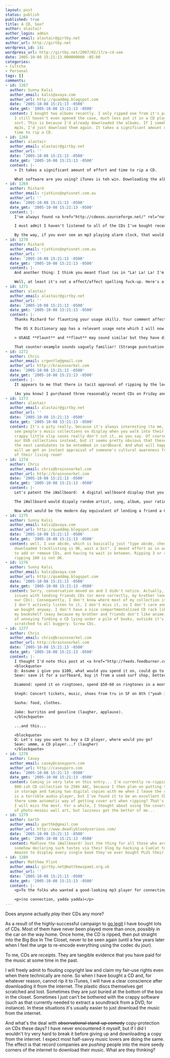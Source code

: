 ```yaml
---
layout: post
status: publish
published: true
title: A CD, See?
author: alastair
author_login: admin
author_email: alastair@girtby.net
author_url: http://girtby.net
wordpress_id: 141
wordpress_url: http://girtby.net/2007/02/17/a-cd-see
date: 2005-10-08 15:21:13.000000000 -05:00
categories:
- Cultcha
- Personal
tags: []
comments:
- id: 1267
  author: Sunny Kalsi
  author_email: kalsi@avaya.com
  author_url: http://quaddmg.blogspot.com
  date: '2005-10-08 15:21:13 -0500'
  date_gmt: '2005-10-08 15:21:13 -0500'
  content: I bought two albums recently. I only ripped one from it's packaging, but
    I still haven't even opened the case, much less put it in a CD player of some
    sort. This is because I'd already downloaded the albums. If I somehow lose the
    mp3s, I'd just download them again. It takes a significant amount of effort and
    time to rip a CD.
- id: 1268
  author: alastair
  author_email: alastair@girtby.net
  author_url: ''
  date: '2005-10-08 15:21:13 -0500'
  date_gmt: '2005-10-08 15:21:13 -0500'
  content: |-
    > It takes a significant amount of effort and time to rip a CD.

    What software are you using? iTunes is teh win. Downloading the album cover art is the most time-consuming part of ripping a CD as far as I'm concerned.
- id: 1269
  author: Richard
  author_email: rjatkins@optusnet.com.au
  author_url: ''
  date: '2005-10-08 15:21:13 -0500'
  date_gmt: '2005-10-08 15:21:13 -0500'
  content: |-
    I've always found <a href="http://cdexos.sourceforge.net/" rel="nofollow">CDex</a> to be simplicity itself when it comes to ripping CDs. Owning an original Create Nomad Jukebox (with the 6GB drive, back when that was a big deal, and it was one of the only HDD-based mp3 players around) made finding good tools a must.

    I must admit I haven't listened to all of the CDs I've bought recently, but I still listen to CDs at home and in the car (disc rotation in the car takes a while, and I prefer to mix the new with the old). When I find a decent mp3 player that can plug into a good component sound system and not look like a lump of crap [hint: it should look like a modern slimline DVD player, not a vertical beige box], and I find the right way to listen to mp3s in the car, then I suppose I'll never have the pleasure of prizing a CD loose from its transparent plastic prison again. On the plus side, I won't worry about the broken tines, hinges or cracks in that plastic either.

    By the way, if you ever see an mp3 playing alarm clock, that would make my day. No longer would I have to put up with other people's lousy DJing abilities. I'd only have to suffer my own.
- id: 1270
  author: Richard
  author_email: rjatkins@optusnet.com.au
  author_url: ''
  date: '2005-10-08 15:21:13 -0500'
  date_gmt: '2005-10-08 15:21:13 -0500'
  content: |-
    And another thing: I think you meant flout (as in "La! La! La! I'm ignoring copyright law"), not flaunt (as in "Look at me! I've got some copyright law!").

    Well, at least it's not a effect/affect spelling fuck-up. Here's a simple explanation for those who might be confused. Reading a review can affect my purchase, because the review had an effect on me. Handing over the money effects my purchase, because the exchange of money directly affects the sale, and it is the only reason for the effect. Using effect correctly may just be an affectation, but a tip you may find effective is to use 'affect' first, and only when that sounds wrong, switch to 'effect'.
- id: 1271
  author: alastair
  author_email: alastair@girtby.net
  author_url: ''
  date: '2005-10-08 15:21:13 -0500'
  date_gmt: '2005-10-08 15:21:13 -0500'
  content: |-
    Thanks Richard for flaunting your usage skillz. Your comment affected me effectively.

    The OS X Dictionary app has a relevant usage note which I will now memorise:

    > USAGE **Flaunt** and **flout** may sound similar but they have different meanings. Flaunt means ‘display ostentatiously,’ as in: *tourists who liked to **flaunt** their wealth*, while **flout** means ‘openly disregard (a rule or convention),’ as in | *new recruits growing their hair and **flouting** convention*. It is a common error, since probably around the 1940s, to use **flaunt** when **flout** is intended, as in | the young woman had been flaunting the rules and regulations.

    That counter-example sounds vaguely familiar! (Strange punctuation theirs)
- id: 1272
  author: Chris
  author_email: crgentle@gmail.com
  author_url: http://brainsnorkel.com
  date: '2005-10-08 15:21:13 -0500'
  date_gmt: '2005-10-08 15:21:13 -0500'
  content: |-
    It appears to me that there is tacit approval of ripping by the local music industry.  The music industry is using the reality of CDs-as-hardware-tokens to skimp on CD packaging.  They know there's no point giving you a standardised jewel case with clear writing on the spine because it's just going to end up sitting in a drawer or cardboard box somewhere once it's ripped.  Instead you get the type of packaging you're used to finding in Corn Flakes packets.

    (As you know) I purchased three reasonably recent CDs on Friday and all three came in crappy nonstandard cardboard boxes.  Pet Shop Boys' <em>Back to Mine</em> was so poorly made that the two CDs were wedged into the glue in their slips and almost required me to break the discs to get them out of, and back into, their post-ripping cardboard mausoleums.
- id: 1273
  author: alastair
  author_email: alastair@girtby.net
  author_url: ''
  date: '2005-10-08 15:21:13 -0500'
  date_gmt: '2005-10-08 15:21:13 -0500'
  content: It's a pity really, because it's always interesting (to me, anyway) to
    see people's music collections on display when you walk into their houses. The
    crappy little slip cases really don't cut it, as you say. Of course now we display
    our DVD collections instead, but it seems pretty obvious that these discs are
    the next candidates to be entombed in cardboard. And what will happen then? How
    will we get an instant appraisal of someone's cultural awareness from the comfort
    of their living room?
- id: 1274
  author: Chris
  author_email: chris@brainsnorkel.com
  author_url: http://brainsnorkel.com
  date: '2005-10-08 15:21:13 -0500'
  date_gmt: '2005-10-08 15:21:13 -0500'
  content: |-
    Let's patent the iWallboard:  A digital wallboard display that you can have mounted on your wall where your CD racks would have been in olden times.

    The iWallboard would dispaly random artist, song, album, your rating and date added to collection to stimulate the music-taste discussions of years gone by.

    Now what would be the modern day equivalent of lending a friend a CD?  Hmm...
- id: 1275
  author: Sunny Kalsi
  author_email: kalsi@avaya.com
  author_url: http://quaddmg.blogspot.com
  date: '2005-10-08 15:21:13 -0500'
  date_gmt: '2005-10-08 15:21:13 -0500'
  content: well, I use abcde, which is basically just "type abcde, check that the
    downloaded tracklisting is OK, wait a bit". I meant effort as in actually having
    to add or remove CDs, and having to wait in between. Ripping 3 or 4 CDs is OK,
    ripping 100 is not OK.
- id: 1276
  author: Sunny Kalsi
  author_email: kalsi@avaya.com
  author_url: http://quaddmg.blogspot.com
  date: '2005-10-08 15:21:13 -0500'
  date_gmt: '2005-10-08 15:21:13 -0500'
  content: Sorry, conversation moved on and I didn't notice. Actually, I've been having
    issues with lending friends CDs (or more correctly, my brother lending his friends
    our CDs). Consequently, I don't know where most of my collection is, and becuase
    I don't actively listen to it, I don't miss it, so I don't care and I forget what
    we bought anyway. I don't have a nice compartmentalised CD rack like my DVDs on
    my bookshelf (easy because my brother and friends don't like anime). It's kind
    of annoying finding a CD lying under a pile of books, outside it's jewel case,
    scratched to all buggery. Screw CDs.
- id: 1277
  author: Chris
  author_email: chris@brainsnorkel.com
  author_url: http://brainsnorkel.com
  date: '2005-10-08 15:21:13 -0500'
  date_gmt: '2005-10-08 15:21:13 -0500'
  content: |-
    I thought I'd note this post at <a href="http://feeds.feedburner.com/InfectiousGreed?m=1455" rel="nofollow">Infectious Greed</a> about a <a href="http://www.reemer.com/archives/2005/10/08/web_20_conversation_with_five_teenagers/" rel="nofollow">transcript</a> of Teenagers talking about technology presented at a recent Web 2.0 conference/love-in.
    <blockquote>
    Q: Assume i give you $100, what would you spend it on, could go to a bar (!), etc.
    Sean: save it for a surfboard, buy it from a used surf shop, better to buy offline to see it in front of you.

    Diamond: spend it on ringtones, spend $50-60 on ringtones in a month.

    Steph: Concert tickets, music, shoes from tru in SF on 8th ("yeah it's pretty tight, agrees Sasha"), she doesn't feel like paying for shipping and handling.

    Sasha: food, clothes.

    Jake: burritos and gasoline (laugher, applause).
    </blockquote>

    ...and this...

    <blockquote>
    Q: Let's say you want to buy a CD player, where would you go?
    Sean: ummm, a CD player...? (laugher)
    </blockquote>
- id: 1278
  author: Casey
  author_email: casey@caseyporn.com
  author_url: http://caseyporn.com
  date: '2005-10-08 15:21:13 -0500'
  date_gmt: '2005-10-08 15:21:13 -0500'
  content: Coming in very late on this entry... I'm currently re-ripping my entire
    800-ish CD collection to 256k AAC, because I then plan on putting the whole lot
    in storage and taking two digital copies with me when I leave the country. iTunes
    is a terrible audio player, but I've found it to be an excellent CD ripper. Is
    there some automatic way of getting cover art when ripping? That's the thing that
    I will miss the most. For a while, I thought about using the covers for some kind
    of photo-mosaic wall art, but laziness got the better of me...
- id: 1279
  author: Garth
  author_email: garthk@gmail.com
  author_url: http://www.deadlybloodyserious.com/
  date: '2005-10-08 15:21:13 -0500'
  date_gmt: '2005-10-08 15:21:13 -0500'
  content: Madlove the iWallboard! Just the thing for all those who aren't already
    somehow declaring such tastes via their blog by hacking a CueCat together with
    Amazon to display every single book they've ever bought PLUS their WishList(TM)...
- id: 1280
  author: Matthew Flint
  author_email: girtby.net@matthewspam1.org.uk
  author_url: ''
  date: '2005-10-08 15:21:13 -0500'
  date_gmt: '2005-10-08 15:21:13 -0500'
  content: |-
    <p>To the folks who wanted a good-looking mp3 player for connecting to their hifi and an alarm clock that plays mp3s (and oggs, flacs and pretty-much anything else)... they could do worse than look at Slimdevices' "Squeezebox3". http://www.slimdevices.com/</p>

    <p>(no connection, yadda yadda)</p>
---
```

Does anyone actually *play* their CDs any more?

As a result of the highly-successful campaign to [go legit](/archives/2004/10/05/too-legit-to-quit/) I have bought lots of CDs. Most of them have never been played more than once, possibly in the car on the way home. Once home, the CD is ripped, then put straight into the Big Box In The Closet, never to be seen again (until a few years later when I feel the urge to re-encode everything using the codec du jour).

To me, CDs are *receipts*. They are tangible evidence that you have paid for the music at some time in the past.

I will freely admit to flouting copyright law and claim my fair-use rights even when there technically are none. So when I have bought a CD and, for whatever reason, cannot rip it to iTunes, I will have a clear conscience after downloading it from the internet. The plastic discs themselves get scratched and lost. Sometimes they are just buried at the bottom of the box in the closet. Sometimes I just can't be bothered with the crappy software (such as that currently needed to extract a soundtrack from a DVD, for instance). In these situations it's usually easier to just download the music from the internet.

And what's the deal with <del>observational stand-up comedy</del> copy-protection on CDs these days? I have never encountered it myself, but if I did I wouldn't try very hard to break it before giving up and downloading a copy from the internet. I expect most half-savvy music lovers are doing the same. The effect is that record companies are *pushing* people into the more seedy corners of the internet to download their music. What are they thinking?
